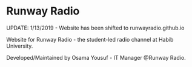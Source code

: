 # Runway Radio

UPDATE: 1/13/2019 - Website has been shifted to runwayradio.github.io

Website for Runway Radio - the student-led radio channel at Habib University.

Developed/Maintained by Osama Yousuf - IT Manager @Runway Radio.
